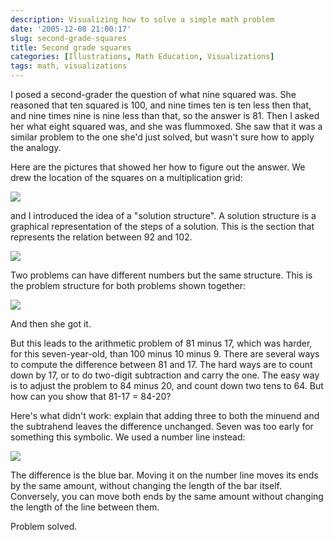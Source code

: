 ```yaml
---
description: Visualizing how to solve a simple math problem
date: '2005-12-08 21:00:17'
slug: second-grade-squares
title: Second grade squares
categories: [Illustrations, Math Education, Visualizations]
tags: math, visualizations
---
```


I posed a second-grader the question of what nine squared was. She reasoned that ten squared is 100, and nine times ten is ten less then that, and nine times nine is nine less than that, so the answer is 81. Then I asked her what eight squared was, and she was flummoxed. She saw that it was a similar problem to the one she'd just solved, but wasn't sure how to apply the analogy.

Here are the pictures that showed her how to figure out the answer. We drew the location of the squares on a multiplication grid:

![]({{image_url}}/2005/number-grid.png)

<!-- more -->

and I introduced the idea of a "solution structure". A solution structure is a graphical representation of the steps of a solution. This is the section that represents the relation between 92 and 102.

![]({{image_url}}/2005/10%5e2-%3e9%5e2.png)

Two problems can have different numbers but the same structure. This is the problem structure for both problems shown together:

![]({{image_url}}/2005/10%5e2-%3e9%5e2-%3e8%5e2.png)

And then she got it.

But this leads to the arithmetic problem of 81 minus 17, which was harder, for this seven-year-old, than 100 minus 10 minus 9. There are several ways to compute the difference between 81 and 17. The hard ways are to count down by 17, or to do two-digit subtraction and carry the one. The easy way is to adjust the problem to 84 minus 20, and count down two tens to 64. But how can you show that 81-17 = 84-20?

Here's what didn't work: explain that adding three to both the minuend and the subtrahend leaves the difference unchanged. Seven was too early for something this symbolic. We used a number line instead:

![]({{image_url}}/2005/81-17.png)

The difference is the blue bar. Moving it on the number line moves its ends by the same amount, without changing the length of the bar itself. Conversely, you can move both ends by the same amount without changing the length of the line between them.

Problem solved.
